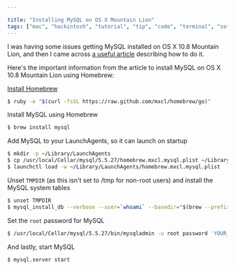 ```yaml
---

title: "Installing MySQL on OS X Mountain Lion"
tags: ["mac", "hackintosh", "tutorial", "tip", "code", "terminal", "software", "development"]
---
```

I was having some issues getting MySQL installed on OS X 10.8 Mountain Lion, and then I came across [a useful article](http://madebyhoundstooth.com/blog/install-mysql-on-mountain-lion-with-homebrew/) describing how to do it.

<!-- more -->

Here's the important information from the article to install MySQL on OS X 10.8 Mountain Lion using Homebrew:

[Install Homebrew](http://mxcl.github.com/homebrew/#selectable)

```bash
$ ruby -e "$(curl -fsSL https://raw.github.com/mxcl/homebrew/go)"
```

Install MySQL using Homebrew

```bash
$ brew install mysql
```

Add MySQL to your LaunchAgents, so it can launch on startup

```bash
$ mkdir -p ~/Library/LaunchAgents
$ cp /usr/local/Cellar/mysql/5.5.27/homebrew.mxcl.mysql.plist ~/Library/LaunchAgents/
$ launchctl load -w ~/Library/LaunchAgents/homebrew.mxcl.mysql.plist
```

Unset `TMPDIR` (as this isn't set to /tmp for non-root users) and install the
MySQL system tables

```bash
$ unset TMPDIR
$ mysql_install_db --verbose --user=`whoami` --basedir="$(brew --prefix mysql)" --datadir=/usr/local/var/mysql --tmpdir=/tmp
```

Set the `root` password for MySQL

```bash
$ /usr/local/Cellar/mysql/5.5.27/bin/mysqladmin -u root password 'YOUR_NEW_PASSWORD'
```

And lastly, start MySQL

```bash
$ mysql.server start
```

